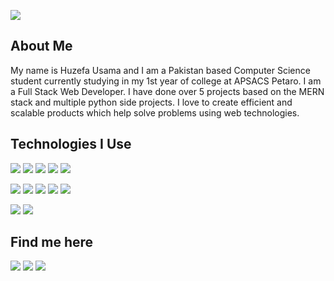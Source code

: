 

![](https://komarev.com/ghpvc/?username=HuzefaUsama25)


## About Me
My name is Huzefa Usama and I am a Pakistan based Computer Science student currently studying in my 1st year of college at APSACS Petaro.
I am a Full Stack Web Developer. I have done over 5 projects based on the MERN stack and multiple python side projects.
I love to create efficient and scalable products which help solve problems using web technologies.


## Technologies I Use

![](https://img.shields.io/badge/Node.js-339933?style=for-the-badge&logo=nodedotjs&logoColor=white)
![](https://img.shields.io/badge/Express.js-000000?style=for-the-badge&logo=express&logoColor=white)
![](https://img.shields.io/badge/Python-FFD43B?style=for-the-badge&logo=python&logoColor=blue)
![](https://img.shields.io/badge/Flask-000000?style=for-the-badge&logo=flask&logoColor=white)
![](https://img.shields.io/badge/Django-092E20?style=for-the-badge&logo=django&logoColor=green)

![](https://img.shields.io/badge/React-20232A?style=for-the-badge&logo=react&logoColor=61DAFB)
![](https://img.shields.io/badge/HTML5-E34F26?style=for-the-badge&logo=html5&logoColor=white)
![](https://img.shields.io/badge/CSS3-1572B6?style=for-the-badge&logo=css3&logoColor=white)
![](https://img.shields.io/badge/JavaScript-323330?style=for-the-badge&logo=javascript&logoColor=F7DF1E)
![](https://img.shields.io/badge/Material%20UI-007FFF?style=for-the-badge&logo=mui&logoColor=white)

![](https://img.shields.io/badge/MongoDB-4EA94B?style=for-the-badge&logo=mongodb&logoColor=white)
![](https://img.shields.io/badge/MySQL-005C84?style=for-the-badge&logo=mysql&logoColor=white)


## Find me here
[<img src="https://img.shields.io/badge/Instagram-E4405F?style=for-the-badge&logo=instagram&logoColor=white">](https://www.instagram.com/HuzefaUsama) [<img src="https://img.shields.io/badge/Stack_Overflow-FE7A16?style=for-the-badge&logo=stack-overflow&logoColor=white">](https://stackoverflow.com/users/13531219/huzefa-usama) [<img src="https://img.shields.io/badge/huzefausama-%231DA1F2.svg?style=for-the-badge&logo=Twitter&logoColor=white">](https://twitter.com/huzefausama)


